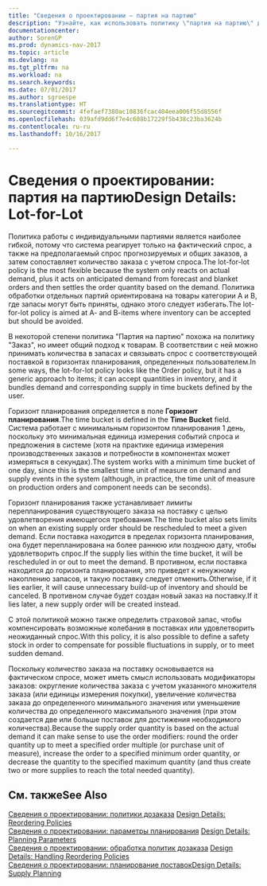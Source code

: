 ```yaml
---
title: "Сведения о проектировании — партия на партию"
description: "Узнайте, как использовать политику \"партия на партию\" для того, чтобы определять количество заказа на основе спроса."
documentationcenter: 
author: SorenGP
ms.prod: dynamics-nav-2017
ms.topic: article
ms.devlang: na
ms.tgt_pltfrm: na
ms.workload: na
ms.search.keywords: 
ms.date: 07/01/2017
ms.author: sgroespe
ms.translationtype: HT
ms.sourcegitcommit: 4fefaef7380ac10836fcac404eea006f55d8556f
ms.openlocfilehash: 039afd9dd6f7e4c608b17229f5b438c23ba3624b
ms.contentlocale: ru-ru
ms.lasthandoff: 10/16/2017

---
```

# <a name="design-details-lot-for-lot"></a><span data-ttu-id="1ccff-103">Сведения о проектировании: партия на партию</span><span class="sxs-lookup"><span data-stu-id="1ccff-103">Design Details: Lot-for-Lot</span></span>
<span data-ttu-id="1ccff-104">Политика работы с индивидуальными партиями является наиболее гибкой, потому что система реагирует только на фактический спрос, а также на предполагаемый спрос прогнозируемых и общих заказов, а затем сопоставляет количество заказа с учетом спроса.</span><span class="sxs-lookup"><span data-stu-id="1ccff-104">The lot-for-lot policy is the most flexible because the system only reacts on actual demand, plus it acts on anticipated demand from forecast and blanket orders and then settles the order quantity based on the demand.</span></span> <span data-ttu-id="1ccff-105">Политика обработки отдельных партий ориентирована на товары категории А и В, где запасы могут быть приняты, однако этого следует избегать.</span><span class="sxs-lookup"><span data-stu-id="1ccff-105">The lot-for-lot policy is aimed at A- and B-items where inventory can be accepted but should be avoided.</span></span>  
  
<span data-ttu-id="1ccff-106">В некоторой степени политика "Партия на партию" похожа на политику "Заказ", но имеет общий подход к товарам. В соответствии с ней можно принимать количества в запасах и связывать спрос с соответствующей поставкой в горизонтах планирования, определенных пользователем.</span><span class="sxs-lookup"><span data-stu-id="1ccff-106">In some ways, the lot-for-lot policy looks like the Order policy, but it has a generic approach to items; it can accept quantities in inventory, and it bundles demand and corresponding supply in time buckets defined by the user.</span></span>  
  
<span data-ttu-id="1ccff-107">Горизонт планирования определяется в поле **Горизонт планирования**.</span><span class="sxs-lookup"><span data-stu-id="1ccff-107">The time bucket is defined in the **Time Bucket** field.</span></span> <span data-ttu-id="1ccff-108">Система работает с минимальным горизонтом планирования 1 день, поскольку это минимальная единица измерения событий спроса и предложения в системе (хотя на практике единица измерения производственных заказов и потребности в компонентах может измеряться в секундах).</span><span class="sxs-lookup"><span data-stu-id="1ccff-108">The system works with a minimum time bucket of one day, since this is the smallest time unit of measure on demand and supply events in the system (although, in practice, the time unit of measure on production orders and component needs can be seconds).</span></span>  
  
<span data-ttu-id="1ccff-109">Горизонт планирования также устанавливает лимиты перепланирования существующего заказа на поставку с целью удовлетворения имеющегося требования.</span><span class="sxs-lookup"><span data-stu-id="1ccff-109">The time bucket also sets limits on when an existing supply order should be rescheduled to meet a given demand.</span></span> <span data-ttu-id="1ccff-110">Если поставка находится в пределах горизонта планирования, она будет перепланирована на более раннюю или позднюю дату, чтобы удовлетворить спрос.</span><span class="sxs-lookup"><span data-stu-id="1ccff-110">If the supply lies within the time bucket, it will be rescheduled in or out to meet the demand.</span></span> <span data-ttu-id="1ccff-111">В противном, если поставка находится до горизонта планирования, это приведет к ненужному накоплению запасов, и такую поставку следует отменить.</span><span class="sxs-lookup"><span data-stu-id="1ccff-111">Otherwise, if it lies earlier, it will cause unnecessary build-up of inventory and should be canceled.</span></span> <span data-ttu-id="1ccff-112">В противном случае будет создан новый заказ на поставку.</span><span class="sxs-lookup"><span data-stu-id="1ccff-112">If it lies later, a new supply order will be created instead.</span></span>  
  
<span data-ttu-id="1ccff-113">С этой политикой можно также определить страховой запас, чтобы компенсировать возможные колебания в поставках или удовлетворить неожиданный спрос.</span><span class="sxs-lookup"><span data-stu-id="1ccff-113">With this policy, it is also possible to define a safety stock in order to compensate for possible fluctuations in supply, or to meet sudden demand.</span></span>  
  
<span data-ttu-id="1ccff-114">Поскольку количество заказа на поставку основывается на фактическом спросе, может иметь смысл использовать модификаторы заказов: округление количества заказа с учетом указанного множителя заказа (или единицы измерения покупки), увеличение количества заказа до определенного минимального значения или уменьшение количества до определенного максимального значения (при этом создается две или больше поставок для достижения необходимого количества).</span><span class="sxs-lookup"><span data-stu-id="1ccff-114">Because the supply order quantity is based on the actual demand it can make sense to use the order modifiers: round the order quantity up to meet a specified order multiple (or purchase unit of measure), increase the order to a specified minimum order quantity, or decrease the quantity to the specified maximum quantity (and thus create two or more supplies to reach the total needed quantity).</span></span>  
  
## <a name="see-also"></a><span data-ttu-id="1ccff-115">См. также</span><span class="sxs-lookup"><span data-stu-id="1ccff-115">See Also</span></span>  
<span data-ttu-id="1ccff-116">[Сведения о проектировании: политики дозаказа](design-details-reordering-policies.md) </span><span class="sxs-lookup"><span data-stu-id="1ccff-116">[Design Details: Reordering Policies](design-details-reordering-policies.md) </span></span>  
<span data-ttu-id="1ccff-117">[Сведения о проектировании: параметры планирования](design-details-planning-parameters.md) </span><span class="sxs-lookup"><span data-stu-id="1ccff-117">[Design Details: Planning Parameters](design-details-planning-parameters.md) </span></span>  
<span data-ttu-id="1ccff-118">[Сведения о проектировании: обработка политик дозаказа](design-details-handling-reordering-policies.md) </span><span class="sxs-lookup"><span data-stu-id="1ccff-118">[Design Details: Handling Reordering Policies](design-details-handling-reordering-policies.md) </span></span>  
[<span data-ttu-id="1ccff-119">Сведения о проектировании: планирование поставок</span><span class="sxs-lookup"><span data-stu-id="1ccff-119">Design Details: Supply Planning</span></span>](design-details-supply-planning.md)
